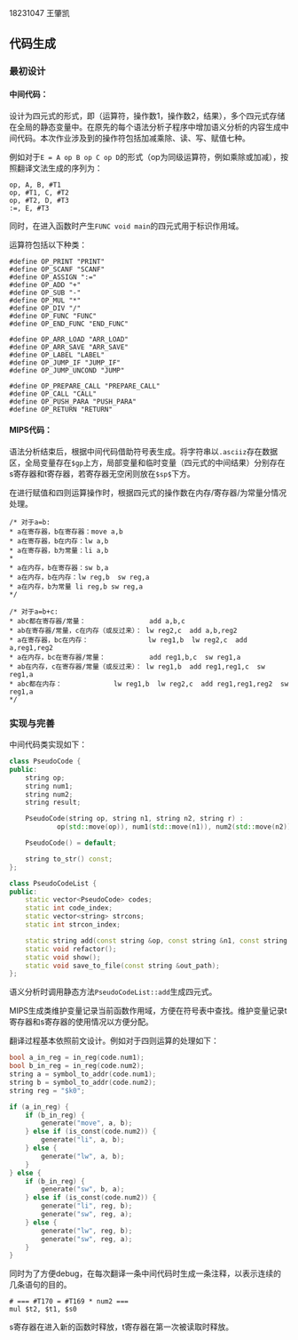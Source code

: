 18231047 王肇凯



## 代码生成

### 最初设计

#### 中间代码：

设计为四元式的形式，即（运算符，操作数1，操作数2，结果），多个四元式存储在全局的静态变量中。在原先的每个语法分析子程序中增加语义分析的内容生成中间代码。本次作业涉及到的操作符包括加减乘除、读、写、赋值七种。

例如对于`E = A op B op C op D`的形式（op为同级运算符，例如乘除或加减），按照翻译文法生成的序列为：

```
op, A, B, #T1
op, #T1, C, #T2
op, #T2, D, #T3
:=, E, #T3
```

同时，在进入函数时产生`FUNC void main`的四元式用于标识作用域。

运算符包括以下种类：

```
#define OP_PRINT "PRINT"
#define OP_SCANF "SCANF"
#define OP_ASSIGN ":="
#define OP_ADD "+"
#define OP_SUB "-"
#define OP_MUL "*"
#define OP_DIV "/"
#define OP_FUNC "FUNC"
#define OP_END_FUNC "END_FUNC"

#define OP_ARR_LOAD "ARR_LOAD"
#define OP_ARR_SAVE "ARR_SAVE"
#define OP_LABEL "LABEL"
#define OP_JUMP_IF "JUMP_IF"
#define OP_JUMP_UNCOND "JUMP"

#define OP_PREPARE_CALL "PREPARE_CALL"
#define OP_CALL "CALL"
#define OP_PUSH_PARA "PUSH_PARA"
#define OP_RETURN "RETURN"
```





#### MIPS代码：

语法分析结束后，根据中间代码借助符号表生成。将字符串以`.asciiz`存在数据区，全局变量存在`$gp`上方，局部变量和临时变量（四元式的中间结果）分别存在s寄存器和t寄存器，若寄存器无空闲则放在`$sp$`下方。

在进行赋值和四则运算操作时，根据四元式的操作数在内存/寄存器/为常量分情况处理。

```
/* 对于a=b:
* a在寄存器，b在寄存器：move a,b
* a在寄存器，b在内存：lw a,b
* a在寄存器，b为常量：li a,b
*
* a在内存，b在寄存器：sw b,a
* a在内存，b在内存：lw reg,b  sw reg,a
* a在内存，b为常量 li reg,b sw reg,a
*/
```

```
/* 对于a=b+c:
* abc都在寄存器/常量：                add a,b,c
* ab在寄存器/常量，c在内存（或反过来）： lw reg2,c  add a,b,reg2
* a在寄存器，bc在内存：               lw reg1,b  lw reg2,c  add a,reg1,reg2
* a在内存，bc在寄存器/常量：           add reg1,b,c  sw reg1,a
* ab在内存，c在寄存器/常量（或反过来）： lw reg1,b  add reg1,reg1,c  sw reg1,a
* abc都在内存：             lw reg1,b  lw reg2,c  add reg1,reg1,reg2  sw reg1,a
*/
```





### 实现与完善



中间代码类实现如下：

```c++
class PseudoCode {
public:
    string op;
    string num1;
    string num2;
    string result;

    PseudoCode(string op, string n1, string n2, string r) :
            op(std::move(op)), num1(std::move(n1)), num2(std::move(n2)), result(std::move(r)) {};

    PseudoCode() = default;

    string to_str() const;
};

class PseudoCodeList {
public:
    static vector<PseudoCode> codes;
    static int code_index;
    static vector<string> strcons;
    static int strcon_index;

    static string add(const string &op, const string &n1, const string &n2, const string &r);
    static void refactor();
    static void show();
    static void save_to_file(const string &out_path);
};
```

语义分析时调用静态方法`PseudoCodeList::add`生成四元式。



MIPS生成类维护变量记录当前函数作用域，方便在符号表中查找。维护变量记录t寄存器和s寄存器的使用情况以方便分配。

翻译过程基本依照前文设计。例如对于四则运算的处理如下：

```c++
bool a_in_reg = in_reg(code.num1);
bool b_in_reg = in_reg(code.num2);
string a = symbol_to_addr(code.num1);
string b = symbol_to_addr(code.num2);
string reg = "$k0";

if (a_in_reg) {
    if (b_in_reg) {
        generate("move", a, b);
    } else if (is_const(code.num2)) {
        generate("li", a, b);
    } else {
        generate("lw", a, b);
    }
} else {
    if (b_in_reg) {
        generate("sw", b, a);
    } else if (is_const(code.num2)) {
        generate("li", reg, b);
        generate("sw", reg, a);
    } else {
        generate("lw", reg, b);
        generate("sw", reg, a);
    }
}
```

同时为了方便debug，在每次翻译一条中间代码时生成一条注释，以表示连续的几条语句的目的。

```assembly
# === #T170 = #T169 * num2 ===
mul $t2, $t1, $s0
```

s寄存器在进入新的函数时释放，t寄存器在第一次被读取时释放。

